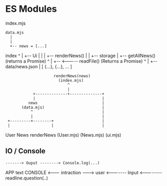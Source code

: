 # ES Modules

index.mjs

    data.mjs
      |
      |
      +-- news = [...]


index
  ^
  |
  +-- Ui
  |    |
  |    +-- renderNews()
  |
  |
  +-- storage
        |
        +-- getAllNews() (returns a Promise)
                  ^
                  |
                  +-- <----- readFile() (Returns a Promise)
                                  ^
                                  |
                                  +-- data/news.json
                                            |
                                            [
                                              {...},
                                              {...},
                                              ...
                                            ]

                         renderNews(news)
                           (index.mjs)
                               ^
                               |
                +--------------+--------------+
                |                             |
              news                            |
           (data.mjs)                         |
               ^                              |
               |                              |
     +---------+--------+                     |
     |                  |                     |
   User                News              renderNews
(User.mjs)          (News.mjs)            (ui.mjs)




## IO / Console


    -------> Ouput --------> Console.log(...)
APP                                               text CONSOLE <--- intraction ---> user
    <------- Input <-------- readline.question(..)
